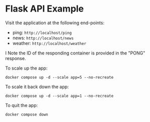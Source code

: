 # Flask API Example

Visit the application at the following end-points:

- ping: `http://localhost/ping`
- news: `http://localhost/news`
- weather: `http://localhost/weather`

I
Note the ID of the responding container is provided in the "PONG" response.

To scale up the app:

`docker compose up -d --scale app=5 --no-recreate`

To scale it back down the app:

`docker compose up -d --scale app=1 --no-recreate`


To quit the app:

`docker compose down`